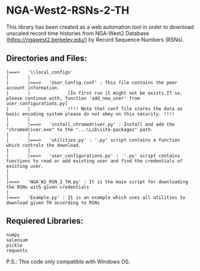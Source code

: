 # NGA-West2-RSNs-2-TH
This library has been created as a web automation tool in order to download unscaled record time histories from NGA-West2 Database (https://ngawest2.berkeley.edu/) by Record Sequence Numbers (RSNs).

Directories and Files:
----------------------
	
	|===>	'\\local_configs'
	|		|
	|		|===>	'User_Config.conf' : This file contains the peer account information.
	|		|			   [In first run it might not be exists.If so, please continue with, function 'add_new_user' from user_configurations.py]
	|		|			   !!!! Note that conf file stores the data as basic encoding system please do not obey on this security. !!!!
	|		|
	|		|===>	'install_chromedriver.py' : Install and add the "chromedriver.exe" to the "...\Lib\site-packages" path.
	|		|
	|		|===>	'utilities.py' : '.py' script contains a function which controls the download.
	|		|
	|		|===>	'user_configurations.py' :	'.py' script contains functions to read or add existing user and find the credentials of existing user.
	|											
	|
	|===>	'NGA_W2_RSN_2_TH.py' : It is the main script for downloading the RSNs with given credentials
	|
	|===>	'Example.py' : It is an example which uses all utilities to download given TH according to RSNs

Requiered Libraries:
--------------------
	numpy
	selenium
	pickle
	requests
	
P.S.: This code only compatible with Windows OS.
